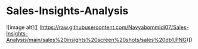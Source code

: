 # Sales-Insights-Analysis
![image alt]([
(https://raw.githubusercontent.com/Navyabommidi07/Sales-Insights-Analysis/main/sales%20insights%20screen%20shots/sales%20db1.PNG)])


